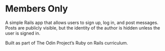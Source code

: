 # Members Only

A simple Rails app that allows users to sign up, log in, and post messages. Posts are publicly visible, but the identity of the author is hidden unless the user is signed in.

Built as part of The Odin Project’s Ruby on Rails curriculum.
